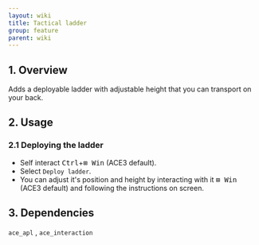```yaml
---
layout: wiki
title: Tactical ladder
group: feature
parent: wiki
---
```


## 1. Overview

Adds a deployable ladder with adjustable height that you can transport on your back.

## 2. Usage

### 2.1 Deploying the ladder
- Self interact <kbd>Ctrl</kbd>+<kbd>⊞&nbsp;Win</kbd> (ACE3 default).
- Select `Deploy ladder`.
- You can adjust it's position and height by interacting with it <kbd>⊞&nbsp;Win</kbd> (ACE3 default) and following the instructions on screen.

## 3. Dependencies

`ace_apl` , `ace_interaction`
